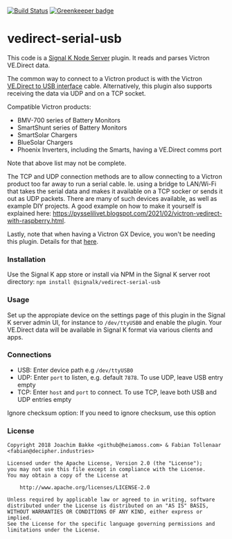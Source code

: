 [![Build Status](https://travis-ci.org/SignalK/vedirect-serial-usb.svg?branch=master)](https://travis-ci.org/SignalK/vedirect-serial-usb) [![Greenkeeper badge](https://badges.greenkeeper.io/SignalK/vedirect-serial-usb.svg)](https://greenkeeper.io/)

# vedirect-serial-usb

This code is a [Signal K Node Server](https://github.com/SignalK/signalk-server-node) plugin. It reads and parses Victron VE.Direct data.

The common way to connect to a Victron product is with the Victron [VE.Direct to USB interface](https://www.victronenergy.com/accessories/ve-direct-to-usb-interface) cable.
Alternatively, this plugin also supports receiving the data via UDP and on a TCP socket.

Compatible Victron products:

- BMV-700 series of Battery Monitors
- SmartShunt series of Battery Monitors
- SmartSolar Chargers
- BlueSolar Chargers
- Phoenix Inverters, including the Smarts, having a VE.Direct comms port

Note that above list may not be complete. 

The TCP and UDP connection methods are to allow connecting to a Victron product
too far away to run a serial cable. Ie. using a bridge to LAN/Wi-Fi that takes
the serial data and makes it available on a TCP socker or sends it out as UDP
packets. There are many of such devices available, as well as example DIY projects.
A good example on how to make it yourself is explained here:
https://pysselilivet.blogspot.com/2021/02/victron-vedirect-with-raspberry.html.

Lastly, note that when having a Victron GX Device, you won't be needing this
plugin. Details for that [here](https://github.com/sbender9/signalk-venus-plugin).

### Installation

Use the Signal K app store or install via NPM in the Signal K server root directory: `npm install @signalk/vedirect-serial-usb`


### Usage

Set up the appropiate device on the settings page of this plugin in the Signal K server admin UI, for instance to `/dev/ttyUSB0` and enable the plugin. Your VE.Direct data will be available in Signal K format via various clients and apps.

### Connections

- USB: Enter device path e.g `/dev/ttyUSB0`
- UDP: Enter `port` to listen, e.g. default `7878`. To use UDP, leave USB entry empty
- TCP: Enter `host` and `port` to connect. To use TCP, leave both USB and UDP entries empty

Ignore checksum option: If you need to ignore checksum, use this option 

### License

```
Copyright 2018 Joachim Bakke <github@heiamoss.com> & Fabian Tollenaar <fabian@decipher.industries>

Licensed under the Apache License, Version 2.0 (the "License");
you may not use this file except in compliance with the License.
You may obtain a copy of the License at

    http://www.apache.org/licenses/LICENSE-2.0

Unless required by applicable law or agreed to in writing, software
distributed under the License is distributed on an "AS IS" BASIS,
WITHOUT WARRANTIES OR CONDITIONS OF ANY KIND, either express or implied.
See the License for the specific language governing permissions and
limitations under the License.
```
